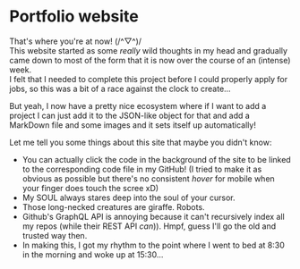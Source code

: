 # Portfolio website

That's where you're at now! (/^▽^)/  
This website started as some _really_ wild thoughts in my head and gradually came down to most of the form that it is now over the course of an (intense) week.  
I felt that I needed to complete this project before I could properly apply for jobs, so this was a bit of a race against the clock to create...

But yeah, I now have a pretty nice ecosystem where if I want to add a project I can just add it to the JSON-like object for that and add a MarkDown file and some images and it sets itself up automatically!

Let me tell you some things about this site that maybe you didn't know:
- You can actually click the code in the background of the site to be linked to the corresponding code file in my GitHub! (I tried to make it as obvious as possible but there's no consistent _hover_ for mobile when your finger does touch the scree xD)
- My SOUL always stares deep into the soul of your cursor.
- Those long-necked creatures are giraffe. Robots.
- Github's GraphQL API is annoying because it can't recursively index all my repos (while their REST API _can_)). Hmpf, guess I'll go the old and trusted way then.
- In making this, I got my rhythm to the point where I went to bed at 8:30 in the morning and woke up at 15:30...
